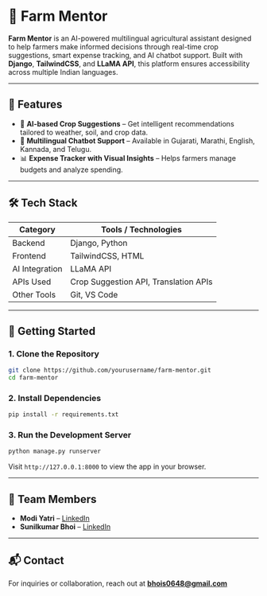 # 🚜 Farm Mentor

**Farm Mentor** is an AI-powered multilingual agricultural assistant designed to help farmers make informed decisions through real-time crop suggestions, smart expense tracking, and AI chatbot support. Built with **Django**, **TailwindCSS**, and **LLaMA API**, this platform ensures accessibility across multiple Indian languages.

---

## 🌟 Features

- 🌾 **AI-based Crop Suggestions** – Get intelligent recommendations tailored to weather, soil, and crop data.
- 💬 **Multilingual Chatbot Support** – Available in Gujarati, Marathi, English, Kannada, and Telugu.
- 📊 **Expense Tracker with Visual Insights** – Helps farmers manage budgets and analyze spending.

---

## 🛠 Tech Stack

| Category        | Tools / Technologies                      |
|-----------------|-------------------------------------------|
| Backend         | Django, Python                            |
| Frontend        | TailwindCSS, HTML                         |
| AI Integration  | LLaMA API                                 |
| APIs Used       | Crop Suggestion API, Translation APIs     |
| Other Tools     | Git, VS Code                              |

---

## 🚀 Getting Started

### 1. Clone the Repository

```bash
git clone https://github.com/yourusername/farm-mentor.git
cd farm-mentor
```

### 2. Install Dependencies

```bash
pip install -r requirements.txt
```

### 3. Run the Development Server

```bash
python manage.py runserver
```

Visit `http://127.0.0.1:8000` to view the app in your browser.

---

## 🤝 Team Members

- **Modi Yatri** – [LinkedIn](https://linkedin.com/in/yatri-modi-607825315)
- **Sunilkumar Bhoi** – [LinkedIn](https://linkedin.com/in/sunilbhoi)

---

## 📬 Contact

For inquiries or collaboration, reach out at **[bhois0648@gmail.com](mailto:bhois0648@gmail.com)**

